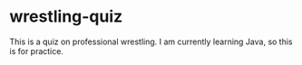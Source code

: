 # wrestling-quiz
This is a quiz on professional wrestling. I am currently learning Java, so this is for practice.
